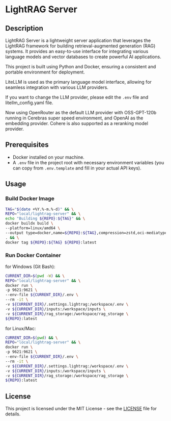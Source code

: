 # LightRAG Server

## Description

LightRAG Server is a lightweight server application that leverages the LightRAG framework for building retrieval-augmented generation (RAG) systems. It provides an easy-to-use interface for integrating various language models and vector databases to create powerful AI applications.

This project is built using Python and Docker, ensuring a consistent and portable environment for deployment.

LiteLLM is used as the primary language model interface, allowing for seamless integration with various LLM providers.

If you want to change the LLM provider, please edit the `.env` file and litellm_config.yaml file.

Now using OpenRouter as the default LLM provider with OSS-GPT-120b running in Cerebras super speed environment, and OpenAI as the embedding provider. Cohere is also supported as a reranking model provider.

## Prerequisites

- Docker installed on your machine.
- A `.env` file in the project root with necessary environment variables (you can copy from `.env.template` and fill in your actual API keys).

## Usage

### Build Docker Image

```bash
TAG="$(date +%Y.%-m.%-d)" && \
REPO="local/lightrag-server" && \
echo "Building ${REPO}:${TAG}" && \
docker buildx build \
--platform=linux/amd64 \
--output type=docker,name=${REPO}:${TAG},compression=zstd,oci-mediatypes=true,force-compression=true,compression-level=9 \
. && \
docker tag ${REPO}:${TAG} ${REPO}:latest
```

### Run Docker Container

for Windows (Git Bash):

```bash
CURRENT_DIR=$(pwd -W) && \
REPO="local/lightrag-server" && \
docker run \
-p 9621:9621 \
--env-file ${CURRENT_DIR}/.env \
--rm -it \
-v ${CURRENT_DIR}/.settings.lightrag:/workspace/.env \
-v ${CURRENT_DIR}/inputs:/workspace/inputs \
-v ${CURRENT_DIR}/rag_storage:/workspace/rag_storage \
${REPO}:latest
```

for Linux/Mac:

```bash
CURRENT_DIR=$(pwd) && \
REPO="local/lightrag-server" && \
docker run \
-p 9621:9621 \
--env-file ${CURRENT_DIR}/.env \
--rm -it \
-v ${CURRENT_DIR}/.settings.lightrag:/workspace/.env \
-v ${CURRENT_DIR}/inputs:/workspace/inputs \
-v ${CURRENT_DIR}/rag_storage:/workspace/rag_storage \
${REPO}:latest
```

## License

This project is licensed under the MIT License - see the [LICENSE](LICENSE) file for details.
